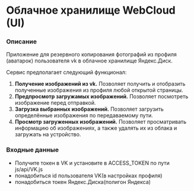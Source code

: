 # Облачное хранилище WebCloud (UI)

### Описание

Приложение для резервного копирования фотографий из профиля (аватарок) пользователя vk в облачное хранилище Яндекс.Диск.

Сервис предполагает следующий функционал:

1. **Получение изображений из vk.** Позволяет получить и отобразить полученные изображения из профиля любой открытой страницы.
2. **Предпросмотр загружамых изображений.** Позволяет посмотреть изображение перед отправкой.
3. **Загрузка выбранных изображений.** Позволяет загрузить определённые изображения по передаваемому пути.
4. **Просмотр загруженных изображений.** Позволяет просматривать информацию об изображениях, а также удалять их из облака и загружать на устройство.

### Входные данные

- Получите токен в VK и установите в ACCESS_TOKEN по пути js/api/VK.js
- понадобиться id пользователя VK(в настройках профиля)
- понадобиться токен Яндекс.Диска(полигон Яндекса)
